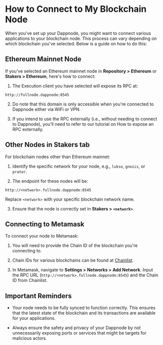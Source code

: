 # How to Connect to My Blockchain Node

When you've set up your Dappnode, you might want to connect various applications to your blockchain node. This process can vary depending on which blockchain you've selected. Below is a guide on how to do this:

## Ethereum Mainnet Node

If you've selected an Ethereum mainnet node in **Repository > Ethereum** or **Stakers > Ethereum**, here's how to connect:

1. The Execution client you have selected will expose its RPC at:

```
http://fullnode.dappnode:8545
```

2. Do note that this domain is only accessible when you're connected to Dappnode either via WiFi or VPN.

3. If you intend to use the RPC externally (i.e., without needing to connect to Dappnode), you'll need to refer to our tutorial on How to expose an RPC externally.
<!--["How to expose an RPC externally"](link-to-that-tutorial).-->

## Other Nodes in Stakers tab

For blockchain nodes other than Ethereum mainnet:

1. Identify the specific network for your node, e.g., `lukso`, `gnosis`, or `prater`.

2. The endpoint for these nodes will be:

```
http://<network>.fullnode.dappnode:8545
```

Replace `<network>` with your specific blockchain network name.

3. Ensure that the node is correctly set in **Stakers > `<network>`**.

## Connecting to Metamask

To connect your node to Metamask:

1. You will need to provide the Chain ID of the blockchain you're connecting to.

2. Chain IDs for various blockchains can be found at [Chainlist](https://chainlist.org/).

3. In Metamask, navigate to **Settings > Networks > Add Network**. Input the RPC URL (`http://<network>.fullnode.dappnode:8545`) and the Chain ID from Chainlist.

## Important Reminders

- Your node needs to be fully synced to function correctly. This ensures that the latest state of the blockchain and its transactions are available for your applications.

- Always ensure the safety and privacy of your Dappnode by not unnecessarily exposing ports or services that might be targets for malicious actors.
